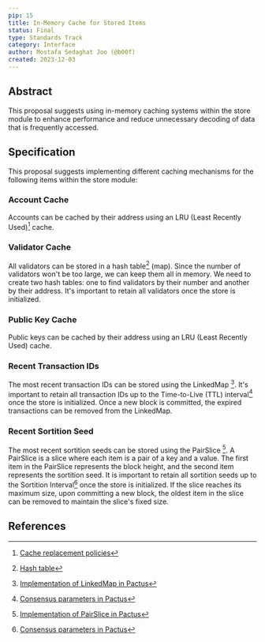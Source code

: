 ```yaml
---
pip: 15
title: In-Memory Cache for Stored Items
status: Final
type: Standards Track
category: Interface
author: Mostafa Sedaghat Joo (@b00f)
created: 2023-12-03
---
```


## Abstract

This proposal suggests using in-memory caching systems within the store module to
enhance performance and reduce unnecessary decoding of data that is frequently accessed.

## Specification

This proposal suggests implementing different caching mechanisms for the following items within the store module:

### Account Cache

Accounts can be cached by their address using an LRU (Least Recently Used)[^1] cache.

### Validator Cache

All validators can be stored in a hash table[^2] (map). Since the number of validators won't be too large,
we can keep them all in memory.
We need to create two hash tables: one to find validators by their number and another by their address.
It's important to retain all validators once the store is initialized.

### Public Key Cache

Public keys can be cached by their address using an LRU (Least Recently Used) cache.

### Recent Transaction IDs

The most recent transaction IDs can be stored using the LinkedMap [^3].
It's important to retain all transaction IDs up to the Time-to-Live (TTL) interval[^4] once the store is initialized.
Once a new block is committed, the expired transactions can be removed from the LinkedMap.

### Recent Sortition Seed

The most recent sortition seeds can be stored using the PairSlice [^5].
A PairSlice is a slice where each item is a pair of a key and a value. The first item in the PairSlice represents the block height, and the second item represents the sortition seed.
It is important to retain all sortition seeds up to the Sortition Interval[^4] once the store is initialized.
If the slice reaches its maximum size, upon committing a new block, the oldest item in the slice can be removed to maintain the slice's fixed size.

## References

[^1]: [Cache replacement policies](https://en.wikipedia.org/wiki/Cache_replacement_policies)
[^2]: [Hash table](https://en.wikipedia.org/wiki/Hash_table)
[^3]: [Implementation of LinkedMap in Pactus](https://github.com/pactus-project/pactus/blob/main/util/linkedmap/linkedmap.go)
[^4]: [Consensus parameters in Pactus](https://pactus.org/learn/consensus/parameters/)
[^5]: [Implementation of PairSlice in Pactus](https://github.com/pactus-project/pactus/blob/main/util/pairslice/pairslice.go)
